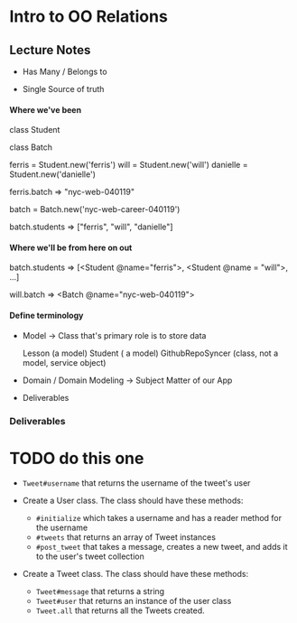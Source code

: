 Intro to OO Relations
===========================

## Lecture Notes

* Has Many / Belongs to

* Single Source of truth

#### Where we've been

class Student

class Batch

ferris = Student.new('ferris')
will = Student.new('will')
danielle = Student.new('danielle')

ferris.batch
=> "nyc-web-040119"

batch = Batch.new('nyc-web-career-040119')


batch.students
=> ["ferris", "will", "danielle"]

#### Where we'll be from here on out


batch.students
=> [<Student @name="ferris">, <Student @name = "will">, ...]

will.batch
=> <Batch @name="nyc-web-040119">


#### Define terminology
  * Model -> Class that's primary role is to store data

    Lesson (a model)
    Student ( a model)
    GithubRepoSyncer (class, not a model, service object)

  * Domain / Domain Modeling -> Subject Matter of our App


  * Deliverables


### Deliverables
# TODO do this one
* `Tweet#username` that returns the username of the tweet's user

* Create a User class. The class should have these methods:
  * `#initialize` which takes a username and has a reader method for the username
  * `#tweets` that returns an array of Tweet instances
  * `#post_tweet` that takes a message, creates a new tweet, and adds it to the user's tweet collection

* Create a Tweet class. The class should have these methods:
  * `Tweet#message` that returns a string
  * `Tweet#user` that returns an instance of the user class
  * `Tweet.all` that returns all the Tweets created.
